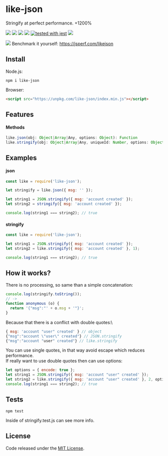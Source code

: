 # like-json

Stringify at perfect performance. +1200%

![](https://img.shields.io/npm/v/like-json.svg) [![](https://img.shields.io/maintenance/yes/2019.svg?style=flat-square)](https://github.com/LuKks/like-json) [![](https://img.shields.io/bundlephobia/min/like-json.svg)](https://github.com/LuKks/like-json/blob/master/index.min.js) ![](https://img.shields.io/npm/dt/like-json.svg) [![tested with jest](https://img.shields.io/badge/tested_with-jest-99424f.svg)](https://github.com/LuKks/like-json) ![](https://img.shields.io/github/license/LuKks/like-json.svg)

![](https://i.imgur.com/utx06e8.png)
Benchmark it yourself: https://jsperf.com/likejson

## Install
Node.js:
```
npm i like-json
```
Browser:
```html
<script src="https://unpkg.com/like-json/index.min.js"></script>
```

## Features
#### Methods
```javascript
like.json(obj: Object|Array|Any, options: Object): Function
like.stringify(obj: Object|Array|Any, uniqueId: Number, options: Object): String
```

## Examples
#### json
```javascript
const like = require('like-json');

let stringify = like.json({ msg: '' });

let string1 = JSON.stringify({ msg: 'account created' });
let string2 = stringify({ msg: 'account created' });

console.log(string1 === string2); // true
```

#### stringify
```javascript
const like = require('like-json');

let string1 = JSON.stringify({ msg: 'account created' });
let string2 = like.stringify({ msg: 'account created' }, 1);

console.log(string1 === string2); // true
```

## How it works?
There is no processing, so same than a simple concatenation:
```javascript
console.log(stringify.toString());
// ->
function anonymous (o) {
  return '{"msg":"' + o.msg + '"}';
}
```

Because that there is a conflict with double quotes:\
```javascript
{ msg: 'account "user" created' } // object
{"msg":"account \"user\" created"} // JSON.stringify
{"msg":"account "user" created"} // like.stringify
```

You can use single quotes, in that way avoid escape which reduces performance.\
If really want to use double quotes then can use options:
```javascript
let options = { encode: true };
let string1 = JSON.stringify({ msg: 'account "user" created' });
let string2 = like.stringify({ msg: 'account "user" created' }, 2, options);
console.log(string1 === string2); // true
```

## Tests
```
npm test
```
Inside of stringify.test.js can see more info.

## License
Code released under the [MIT License](https://github.com/LuKks/like-json/blob/master/LICENSE).
